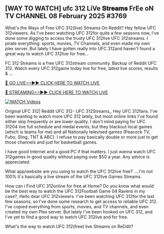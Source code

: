 ## [WAY TO WATCH] ufc 312 LiVe 𝐒𝐭𝐫𝐞𝐚𝐦𝐬 FrEe oN TV CHANNEL 08 February 2025 #3769

What's the Ways of Free UFC 312(live) Streams On Reddit? Hey fellow UFC 312viewers. As I’ve been watching UFC 312for quite a few seasons now, I've done some digging to access the trusty UFC 312live UFC 312streams. I pirate everything: sports, movies, TV Channels, and even made my own plex server. But lately I have gotten really into UFC 312and haven't found a great way to watch UFC 312live for free...

FC 312 Streams is a free UFC 312stream community. Backup of Reddit UFC 312. Watch every UFC 312game today live for free, latest live scores, results & ...

[🔴 GO LIVE==►► CLICK HERE TO WATCH LIVE](https://streamespn.org/ufc-312-du-plessis-vs-strickland-2-live/?md)

[🔴 STREAMING==►► CLICK HERE TO WATCH LIVE](https://streamespn.org/ufc-312-du-plessis-vs-strickland-2-live/?md)

[![WATCH Videos](https://i.imgur.com/dJHk4Zq.gif)](https://streamespn.org/ufc-312-du-plessis-vs-strickland-2-live/?md)

Original UFC 312| Reddit UFC 312- UFC 312Streams,, Hey UFC 312fans. I've been wanting to watch more UFC 312 lately, but most online links I've found either skip frequently or are lower quality. I don't mind paying for UFC 31204 live full schedule and medal events, but they blackout local games (which is teams for me) and all Nationally televised games (Peacock TV, Fubo, Sling, TNT & ABC). I refuse to pay basically double or more just to get those channels and just for basketball games.

I have good Internet and a good PC if that matters. I just wanna watch UFC 312games in good quality without paying over $50 a year. Any advice is appreciated.

What app/website are you using to watch the UFC 312live free? ... I'm not 100% it's basically a live stream of the UFC 312live Games Streams.

How can i Find UFC 312online for free at Home? Do you know what would be the best way to watch the UFC 312Football Game 04 Ravens in my case?, Hello dear UFC 312viewers. I've been watching UFC 312for the last few seasons, so I've done some research to get access to reliable UFC 312. I've copied everything from sports, movies, and TV channels, and even created my own Plex server. But lately I've been hooked on UFC 312, and I've yet to find a good way to watch UFC 312live and for free.

What's the way to watch UFC 312(free) live Streams on ReDdit?